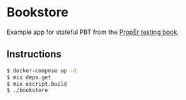 # Bookstore

Example app for stateful PBT from the [PropEr testing book](https://propertesting.com/).

## Instructions

```bash
$ docker-compose up -d
$ mix deps.get
$ mix escript.build
$ ./bookstore
```
